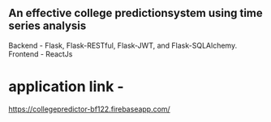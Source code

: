 ## An effective college predictionsystem using time series analysis

Backend - Flask, Flask-RESTful, Flask-JWT, and Flask-SQLAlchemy.
Frontend - ReactJs 



# application link -
https://collegepredictor-bf122.firebaseapp.com/

